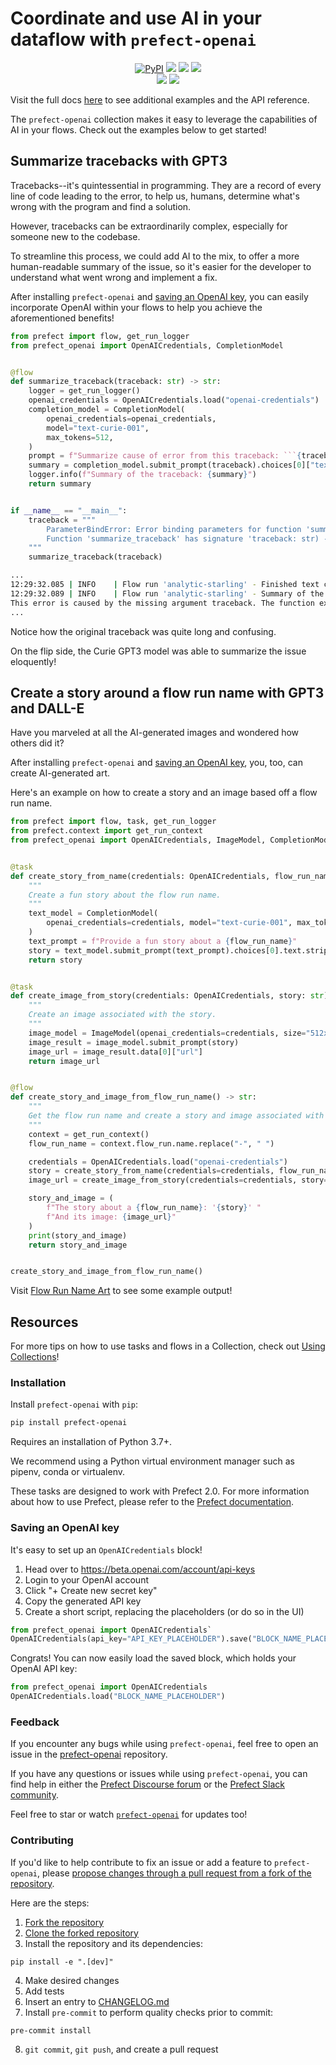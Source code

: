 # Coordinate and use AI in your dataflow with `prefect-openai`

<p align="center">
    <a href="https://pypi.python.org/pypi/prefect-openai/" alt="PyPI version">
        <img alt="PyPI" src="https://img.shields.io/pypi/v/prefect-openai?color=0052FF&labelColor=090422"></a>
    <a href="https://github.com/PrefectHQ/prefect-openai/" alt="Stars">
        <img src="https://img.shields.io/github/stars/PrefectHQ/prefect-openai?color=0052FF&labelColor=090422" /></a>
    <a href="https://pepy.tech/badge/prefect-openai/" alt="Downloads">
        <img src="https://img.shields.io/pypi/dm/prefect-openai?color=0052FF&labelColor=090422" /></a>
    <a href="https://github.com/PrefectHQ/prefect-openai/pulse" alt="Activity">
        <img src="https://img.shields.io/github/commit-activity/m/PrefectHQ/prefect-openai?color=0052FF&labelColor=090422" /></a>
    <br>
    <a href="https://prefect-community.slack.com" alt="Slack">
        <img src="https://img.shields.io/badge/slack-join_community-red.svg?color=0052FF&labelColor=090422&logo=slack" /></a>
    <a href="https://discourse.prefect.io/" alt="Discourse">
        <img src="https://img.shields.io/badge/discourse-browse_forum-red.svg?color=0052FF&labelColor=090422&logo=discourse" /></a>
</p>

Visit the full docs [here](https://PrefectHQ.github.io/prefect-openai) to see additional examples and the API reference.

The `prefect-openai` collection makes it easy to leverage the capabilities of AI in your flows. Check out the examples below to get started!

## Summarize tracebacks with GPT3

Tracebacks--it's quintessential in programming. They are a record of every line of code leading to the error, to help us, humans, determine what's wrong with the program and find a solution.

However, tracebacks can be extraordinarily complex, especially for someone new to the codebase.

To streamline this process, we could add AI to the mix, to offer a more human-readable summary of the issue, so it's easier for the developer to understand what went wrong and implement a fix.

After installing `prefect-openai` and [saving an OpenAI key](#saving-an-openai-key), you can easily incorporate OpenAI within your flows to help you achieve the aforementioned benefits!

```python
from prefect import flow, get_run_logger
from prefect_openai import OpenAICredentials, CompletionModel


@flow
def summarize_traceback(traceback: str) -> str:
    logger = get_run_logger()
    openai_credentials = OpenAICredentials.load("openai-credentials")
    completion_model = CompletionModel(
        openai_credentials=openai_credentials,
        model="text-curie-001",
        max_tokens=512,
    )
    prompt = f"Summarize cause of error from this traceback: ```{traceback}```"
    summary = completion_model.submit_prompt(traceback).choices[0]["text"]
    logger.info(f"Summary of the traceback: {summary}")
    return summary


if __name__ == "__main__":
    traceback = """
        ParameterBindError: Error binding parameters for function 'summarize_traceback': missing a required argument: 'traceback'.
        Function 'summarize_traceback' has signature 'traceback: str) -> str' but received args: () and kwargs: {}.
    """
    summarize_traceback(traceback)
```

```bash hl_lines="4"
...
12:29:32.085 | INFO    | Flow run 'analytic-starling' - Finished text completion using the 'text-curie-001' model with 113 tokens, creating 1 choice(s).
12:29:32.089 | INFO    | Flow run 'analytic-starling' - Summary of the traceback:     
This error is caused by the missing argument traceback. The function expects a traceback object as its first argument, but received nothing.
...
```
Notice how the original traceback was quite long and confusing.

On the flip side, the Curie GPT3 model was able to summarize the issue eloquently!

## Create a story around a flow run name with GPT3 and DALL-E

Have you marveled at all the AI-generated images and wondered how others did it?

After installing `prefect-openai` and [saving an OpenAI key](#saving-an-openai-key), you, too, can create AI-generated art.

Here's an example on how to create a story and an image based off a flow run name.

```python
from prefect import flow, task, get_run_logger
from prefect.context import get_run_context
from prefect_openai import OpenAICredentials, ImageModel, CompletionModel


@task
def create_story_from_name(credentials: OpenAICredentials, flow_run_name: str) -> str:
    """
    Create a fun story about the flow run name.
    """
    text_model = CompletionModel(
        openai_credentials=credentials, model="text-curie-001", max_tokens=288
    )
    text_prompt = f"Provide a fun story about a {flow_run_name}"
    story = text_model.submit_prompt(text_prompt).choices[0].text.strip()
    return story


@task
def create_image_from_story(credentials: OpenAICredentials, story: str) -> str:
    """
    Create an image associated with the story.
    """
    image_model = ImageModel(openai_credentials=credentials, size="512x512")
    image_result = image_model.submit_prompt(story)
    image_url = image_result.data[0]["url"]
    return image_url


@flow
def create_story_and_image_from_flow_run_name() -> str:
    """
    Get the flow run name and create a story and image associated with it.
    """
    context = get_run_context()
    flow_run_name = context.flow_run.name.replace("-", " ")

    credentials = OpenAICredentials.load("openai-credentials")
    story = create_story_from_name(credentials=credentials, flow_run_name=flow_run_name)
    image_url = create_image_from_story(credentials=credentials, story=story)

    story_and_image = (
        f"The story about a {flow_run_name}: '{story}' "
        f"And its image: {image_url}"
    )
    print(story_and_image)
    return story_and_image


create_story_and_image_from_flow_run_name()
```

Visit [Flow Run Name Art](flow_run_name_art) to see some example output!

## Resources

For more tips on how to use tasks and flows in a Collection, check out [Using Collections](https://orion-docs.prefect.io/collections/usage/)!

### Installation

Install `prefect-openai` with `pip`:

```bash
pip install prefect-openai
```

Requires an installation of Python 3.7+.

We recommend using a Python virtual environment manager such as pipenv, conda or virtualenv.

These tasks are designed to work with Prefect 2.0. For more information about how to use Prefect, please refer to the [Prefect documentation](https://orion-docs.prefect.io/).

### Saving an OpenAI key

It's easy to set up an `OpenAICredentials` block!

1. Head over to https://beta.openai.com/account/api-keys
2. Login to your OpenAI account
3. Click "+ Create new secret key"
4. Copy the generated API key
5. Create a short script, replacing the placeholders (or do so in the UI)

```python
from prefect_openai import OpenAICredentials`
OpenAICredentials(api_key="API_KEY_PLACEHOLDER").save("BLOCK_NAME_PLACEHOLDER")
```

Congrats! You can now easily load the saved block, which holds your OpenAI API key:

```python
from prefect_openai import OpenAICredentials
OpenAICredentials.load("BLOCK_NAME_PLACEHOLDER")
```

### Feedback

If you encounter any bugs while using `prefect-openai`, feel free to open an issue in the [prefect-openai](https://github.com/PrefectHQ/prefect-openai) repository.

If you have any questions or issues while using `prefect-openai`, you can find help in either the [Prefect Discourse forum](https://discourse.prefect.io/) or the [Prefect Slack community](https://prefect.io/slack).

Feel free to star or watch [`prefect-openai`](https://github.com/PrefectHQ/prefect-openai) for updates too!

### Contributing

If you'd like to help contribute to fix an issue or add a feature to `prefect-openai`, please [propose changes through a pull request from a fork of the repository](https://docs.github.com/en/pull-requests/collaborating-with-pull-requests/proposing-changes-to-your-work-with-pull-requests/creating-a-pull-request-from-a-fork).

Here are the steps:

1. [Fork the repository](https://docs.github.com/en/get-started/quickstart/fork-a-repo#forking-a-repository)
2. [Clone the forked repository](https://docs.github.com/en/get-started/quickstart/fork-a-repo#cloning-your-forked-repository)
3. Install the repository and its dependencies:
```
pip install -e ".[dev]"
```
4. Make desired changes
5. Add tests
6. Insert an entry to [CHANGELOG.md](https://github.com/PrefectHQ/prefect-openai/blob/main/CHANGELOG.md)
7. Install `pre-commit` to perform quality checks prior to commit:
```
pre-commit install
```
8. `git commit`, `git push`, and create a pull request
